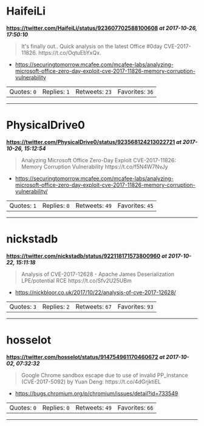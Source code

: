 # HaifeiLi
**https://twitter.com/HaifeiLi/status/923607702588100608 _at 2017-10-26, 17:50:10_**
<blockquote>
It's finally out.. Quick analysis on the latest Office #0day CVE-2017-11826. https://t.co/OqtuEbYxQx.
</blockquote>

* https://securingtomorrow.mcafee.com/mcafee-labs/analyzing-microsoft-office-zero-day-exploit-cve-2017-11826-memory-corruption-vulnerability

<table><tr>
<td>Quotes: <code>0</code></td>
<td>Replies: <code>1</code></td>
<td>Retweets: <code>23</code></td>
<td>Favorites: <code>36</code></td>
</tr></table>

---

# PhysicalDrive0
**https://twitter.com/PhysicalDrive0/status/923568124213022721 _at 2017-10-26, 15:12:54_**
<blockquote>
Analyzing Microsoft Office Zero-Day Exploit CVE-2017-11826: Memory Corruption Vulnerability https://t.co/f5N4W7NvJy
</blockquote>

* https://securingtomorrow.mcafee.com/mcafee-labs/analyzing-microsoft-office-zero-day-exploit-cve-2017-11826-memory-corruption-vulnerability/

<table><tr>
<td>Quotes: <code>1</code></td>
<td>Replies: <code>0</code></td>
<td>Retweets: <code>49</code></td>
<td>Favorites: <code>45</code></td>
</tr></table>

---

# nickstadb
**https://twitter.com/nickstadb/status/922118171573800960 _at 2017-10-22, 15:11:18_**
<blockquote>
Analysis of CVE-2017-12628 - Apache James Deserialization LPE/potential RCE https://t.co/Sfv2U25UBm
</blockquote>

* https://nickbloor.co.uk/2017/10/22/analysis-of-cve-2017-12628/

<table><tr>
<td>Quotes: <code>3</code></td>
<td>Replies: <code>2</code></td>
<td>Retweets: <code>67</code></td>
<td>Favorites: <code>93</code></td>
</tr></table>

---

# hosselot
**https://twitter.com/hosselot/status/914754961170460672 _at 2017-10-02, 07:32:32_**
<blockquote>
Google Chrome sandbox escape due to use of invalid PP_Instance (CVE-2017-5092) by Yuan Deng:
https://t.co/4dGrjktiEL
</blockquote>

* https://bugs.chromium.org/p/chromium/issues/detail?id=733549

<table><tr>
<td>Quotes: <code>0</code></td>
<td>Replies: <code>0</code></td>
<td>Retweets: <code>49</code></td>
<td>Favorites: <code>66</code></td>
</tr></table>

---

